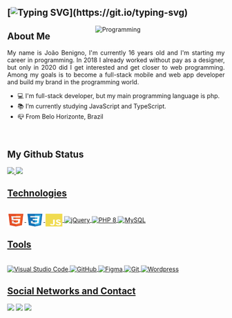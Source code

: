 ## [![Typing SVG](https://readme-typing-svg.herokuapp.com?color=ADBAC7&width=550&lines=Hi%2C+my+name+is+Jo%C3%A3o+Benigno+and+i'm+a+developer!)](https://git.io/typing-svg)

<img src="https://cdn.discordapp.com/attachments/842063204698816582/870675303641518140/Programming-amico.png" min-width="300px" max-width="300px" width="300px" align="right" alt="Programming">

## About Me

<p align="justify"> My name is João Benigno, I'm currently 16 years old and I'm starting my career in programming. In 2018 I already worked without pay as a designer, but only in 2020 did I get interested and get closer to web programming. Among my goals is to become a full-stack mobile and web app developer and build my brand in the programming world.

- 💻 I'm full-stack developer, but my main programming language is php.
- 📚 I’m currently studying JavaScript and TypeScript.
- 📪 From Belo Horizonte, Brazil</p>
<br>

## My Github Status
  
<div>
  <a href="https://github.com/joaobenigno">
  <img height="150em" src="https://github-readme-stats.vercel.app/api?username=joaobenigno&show_icons=true&theme=midnight-purple&hide_border=true&include_all_commits=true&count_private=true"/>
  <img height="150em" src="https://github-readme-stats.vercel.app/api/top-langs/?username=joaobenigno&langs_count=7&theme=midnight-purple&hide_border=true"/>
</div>


## Technologies

<div style="display: inline_block"> <br>
  <img align="center" alt="HTML 5" height="30" width="40" src="https://raw.githubusercontent.com/devicons/devicon/master/icons/html5/html5-original.svg">
  <img align="center" alt="CSS 3" height="30" width="40" src="https://raw.githubusercontent.com/devicons/devicon/master/icons/css3/css3-original.svg">
  <img align="center" alt="JavaScript" height="30" width="40" src="https://raw.githubusercontent.com/devicons/devicon/master/icons/javascript/javascript-plain.svg">
  <img align="center" alt="jQuery" height="30" width="40" src="https://cdn.jsdelivr.net/gh/devicons/devicon/icons/jquery/jquery-plain-wordmark.svg" />
  <img align="center" alt="PHP 8" height="30" width="40" src="https://cdn.jsdelivr.net/gh/devicons/devicon/icons/php/php-original.svg">
  <img align="center" alt="MySQL" height="30" width="40" src="https://cdn.jsdelivr.net/gh/devicons/devicon/icons/mysql/mysql-original-wordmark.svg">
  
</div>

## Tools

<div style="display: inline_block"><br>
  <img align="center" alt="Visual Studio Code" height="30" width="40" src="https://cdn.jsdelivr.net/gh/devicons/devicon/icons/vscode/vscode-original.svg">
  <img align="center" alt="GitHub" height="30" width="40" src="https://cdn.jsdelivr.net/gh/devicons/devicon/icons/github/github-original.svg">
  <img align="center" alt="Figma" height="30" width="40" src="https://cdn.jsdelivr.net/gh/devicons/devicon/icons/figma/figma-original.svg">
  <img align="center" alt="Git" height="30" width="40" src="https://cdn.jsdelivr.net/gh/devicons/devicon/icons/git/git-original.svg">
  <img align="center" alt="Wordpress" height="30" width="40" src="https://cdn.jsdelivr.net/gh/devicons/devicon/icons/wordpress/wordpress-plain.svg">
</div>
  
## Social Networks and Contact
  
<div> 
  <a href="https://www.linkedin.com/in/jo%C3%A3o-benigno-41671a200/" target="_blank"><img src="https://img.shields.io/badge/-LinkedIn-%230077B5?style=for-the-badge&logo=linkedin&logoColor=white" target="_blank"></a> 
  <a href="https://instagram.com/joaobenigno_" target="_blank"><img src="https://img.shields.io/badge/-Instagram-%23E4405F?style=for-the-badge&logo=instagram&logoColor=white" target="_blank"></a>
  <a href = "mailto:contato.joaobenigno@gmail.com"><img src="https://img.shields.io/badge/-Gmail-%23333?style=for-the-badge&logo=gmail&logoColor=white" target="_blank"></a>
 

